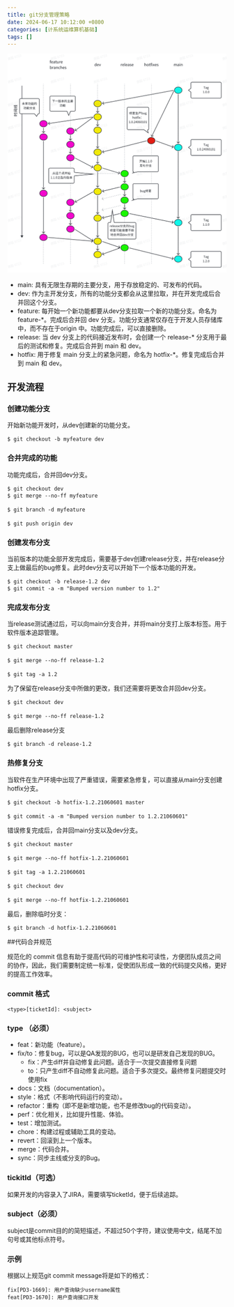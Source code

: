 ```yaml
---
title: git分支管理策略
date: 2024-06-17 10:12:00 +0800
categories: [计系统运维算机基础]
tags: []
---
```


![](/assets/img/gitbranch/1.png)

- main: 具有无限生存期的主要分支，用于存放稳定的、可发布的代码。
- dev: 作为主开发分支，所有的功能分支都会从这里拉取，并在开发完成后合并回这个分支。
- feature: 每开始一个新功能都要从dev分支拉取一个新的功能分支。命名为 feature-*。完成后合并回 dev 分支。功能分支通常仅存在于开发人员存储库中，而不存在于origin 中。功能完成后，可以直接删除。
- release: 当 dev 分支上的代码接近发布时，会创建一个 release-* 分支用于最后的测试和修复。完成后合并到 main 和 dev。
- hotfix: 用于修复 main 分支上的紧急问题，命名为 hotfix-*。修复完成后合并到 main 和 dev。

## 开发流程

### 创建功能分支

开始新功能开发时，从dev创建新的功能分支。
```
$ git checkout -b myfeature dev
```

### 合并完成的功能

功能完成后，合并回dev分支。

```
$ git checkout dev
$ git merge --no-ff myfeature

$ git branch -d myfeature

$ git push origin dev
```

### 创建发布分支

当前版本的功能全部开发完成后，需要基于dev创建release分支，并在release分支上做最后的bug修复。此时dev分支可以开始下一个版本功能的开发。
```
$ git checkout -b release-1.2 dev
$ git commit -a -m "Bumped version number to 1.2"
```

### 完成发布分支

当release测试通过后，可以向main分支合并，并将main分支打上版本标签。用于软件版本追踪管理。

```
$ git checkout master

$ git merge --no-ff release-1.2

$ git tag -a 1.2
```

为了保留在release分支中所做的更改，我们还需要将更改合并回dev分支。

```
$ git checkout dev

$ git merge --no-ff release-1.2
```

最后删除release分支
```
$ git branch -d release-1.2
```

### 热修复分支

当软件在生产环境中出现了严重错误，需要紧急修复，可以直接从main分支创建hotfix分支。
```
$ git checkout -b hotfix-1.2.21060601 master

$ git commit -a -m "Bumped version number to 1.2.21060601"
```

错误修复完成后，合并回main分支以及dev分支。
```
$ git checkout master

$ git merge --no-ff hotfix-1.2.21060601 

$ git tag -a 1.2.21060601 

$ git checkout dev

$ git merge --no-ff hotfix-1.2.21060601 
```
最后，删除临时分支：
```
$ git branch -d hotfix-1.2.21060601 
```

##代码合并规范

规范化的 commit 信息有助于提高代码的可维护性和可读性，方便团队成员之间的协作，因此，我们需要制定统一标准，促使团队形成一致的代码提交风格，更好的提高工作效率。

### commit 格式

```
<type>[ticketId]: <subject> 
```

### type （必须）

- feat：新功能（feature）。
- fix/to：修复bug，可以是QA发现的BUG，也可以是研发自己发现的BUG。
  - fix：产生diff并自动修复此问题。适合于一次提交直接修复问题
  - to：只产生diff不自动修复此问题。适合于多次提交。最终修复问题提交时使用fix
- docs：文档（documentation）。
- style：格式（不影响代码运行的变动）。
- refactor：重构（即不是新增功能，也不是修改bug的代码变动）。
- perf：优化相关，比如提升性能、体验。
- test：增加测试。
- chore：构建过程或辅助工具的变动。
- revert：回滚到上一个版本。
- merge：代码合并。
- sync：同步主线或分支的Bug。

### tickitId（可选）

如果开发的内容录入了JIRA，需要填写ticketId，便于后续追踪。

### subject（必须）

subject是commit目的的简短描述，不超过50个字符，建议使用中文，结尾不加句号或其他标点符号。

### 示例

根据以上规范git commit message将是如下的格式：
```
fix[PD3-1669]: 用户查询缺少username属性 
feat[PD3-1670]: 用户查询接口开发
```